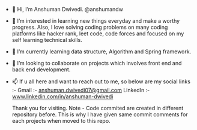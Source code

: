 - 👋 Hi, I’m Anshuman Dwivedi. @anshumandw
- 👀 I’m interested in learning new things everyday and make a worthy progress. Also, I love solving coding problems on many coding platforms like hacker rank, leet code, code forces and focused on my self learning technical skills.
- 🌱 I’m currently learning data structure, Algorithm and Spring framework.
- 💞️ I’m looking to collaborate on projects which involves front end and back end development. 
- 📫 If u all here and want to reach out to me, so below are my social links :-
    Gmail :- anshuman.dwivedi07@gmail.com
    LinkedIn :- www.linkedin.com/in/anshuman-dwivedi
    
    Thank you for visiting.
  Note - Code commited are created in different repository before. This is why I have given same commit comments for each projects when moved to this repo.
<!---
anshumandw/anshumandw is a ✨ special ✨ repository because its `README.md` (this file) appears on your GitHub profile.
You can click the Preview link to take a look at your changes.
--->
